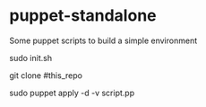 puppet-standalone
=================

Some puppet scripts to build a simple environment

sudo init.sh

git clone  #this_repo

sudo puppet apply -d -v script.pp
